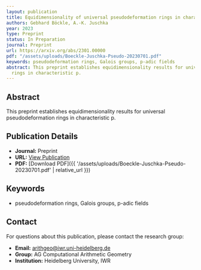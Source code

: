 ```yaml
---
layout: publication
title: Equidimensionality of universal pseudodeformation rings in characteristic p
authors: Gebhard Böckle, A.-K. Juschka
year: 2023
type: Preprint
status: In Preparation
journal: Preprint
url: https://arxiv.org/abs/2301.00000
pdf: "/assets/uploads/Boeckle-Juschka-Pseudo-20230701.pdf"
keywords: pseudodeformation rings, Galois groups, p-adic fields
abstract: This preprint establishes equidimensionality results for universal pseudodeformation
  rings in characteristic p.
---
```

## Abstract

This preprint establishes equidimensionality results for universal pseudodeformation rings in characteristic p.

## Publication Details

- **Journal:** Preprint
- **URL:** [View Publication](https://arxiv.org/abs/2301.00000)
- **PDF:** [Download PDF]({{ '/assets/uploads/Boeckle-Juschka-Pseudo-20230701.pdf' | relative_url }})

## Keywords

- pseudodeformation rings, Galois groups, p-adic fields


## Contact

For questions about this publication, please contact the research group:
- **Email:** arithgeo@iwr.uni-heidelberg.de
- **Group:** AG Computational Arithmetic Geometry
- **Institution:** Heidelberg University, IWR
